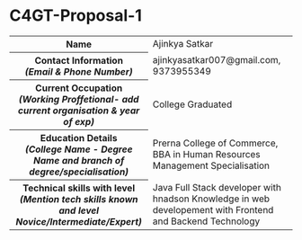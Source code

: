 # C4GT-Proposal-1
<table>
<tr>
<th>Name</th>
<td>Ajinkya Satkar</td>
</tr>
<tr>
<th>Contact Information <br> <em><span>(Email & Phone Number)</span></em></th>
<td>ajinkyasatkar007@gmail.com,  9373955349</td>
</tr>
<tr>
<th>Current Occupation <br> <em><span>(Working Proffetional- add current organisation & year of exp)</span></em></th>
<td>College Graduated</td>
</tr>
<tr>
<th>Education Details <br> <em><span>(College Name - Degree Name and branch of degree/specialisation)</span></em></th>
<td>Prerna College of Commerce, BBA in Human Resources Management Specialisation</td>
</tr>
<tr>
<th>Technical skills with level <br> <em><span>(Mention tech skills known and level Novice/Intermediate/Expert)</span></em></th>
<td>Java Full Stack developer with hnadson Knowledge in web developement with Frontend and Backend Technology</td>
</tr>
</table>
